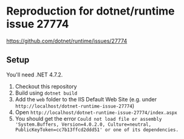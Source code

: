 # Reproduction for dotnet/runtime issue 27774

https://github.com/dotnet/runtime/issues/27774

## Setup

You'll need .NET 4.7.2.

1. Checkout this repository
2. Build using `dotnet build`
3. Add the `web` folder to the IIS Default Web Site (e.g. under `http://localhost/dotnet-runtime-issue-27774`)
4. Open `http://localhost/dotnet-runtime-issue-27774/index.aspx`
5. You should get the error `Could not load file or assembly 'System.Buffers, Version=4.0.2.0, Culture=neutral, PublicKeyToken=cc7b13ffcd2ddd51' or one of its dependencies.`
